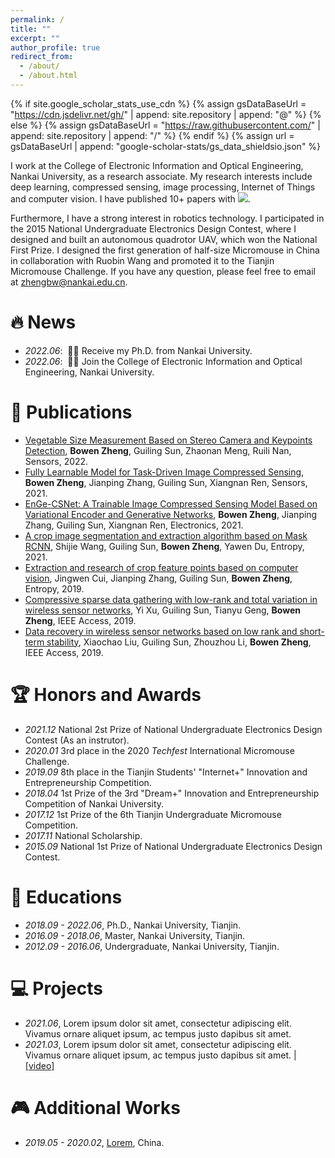 ```yaml
---
permalink: /
title: ""
excerpt: ""
author_profile: true
redirect_from: 
  - /about/
  - /about.html
---
```


{% if site.google_scholar_stats_use_cdn %}
{% assign gsDataBaseUrl = "https://cdn.jsdelivr.net/gh/" | append: site.repository | append: "@" %}
{% else %}
{% assign gsDataBaseUrl = "https://raw.githubusercontent.com/" | append: site.repository | append: "/" %}
{% endif %}
{% assign url = gsDataBaseUrl | append: "google-scholar-stats/gs_data_shieldsio.json" %}

<span class='anchor' id='about-me'></span>

I work at the College of Electronic Information and Optical Engineering, Nankai University, as a research associate. My research interests include deep learning, compressed sensing, image processing, Internet of Things and computer vision. I have published 10+ papers with <a href='https://scholar.google.com/citations?user=BUtITWcAAAAJ'><img src="https://img.shields.io/endpoint?url={{ url | url_encode }}&logo=Google%20Scholar&labelColor=f6f6f6&color=9cf&style=flat&label=citations"></a>.

Furthermore, I have a strong interest in robotics technology. I participated in the 2015 National Undergraduate Electronics Design Contest, where I designed and built an autonomous quadrotor UAV, which won the National First Prize. I designed the first generation of half-size Micromouse in China in collaboration with Ruobin Wang and promoted it to the Tianjin Micromouse Challenge. If you have any question, please feel free to email at [zhengbw@nankai.edu.cn](mailto:zhengbw@nankai.edu.cn).

# 🔥 News
- *2022.06*: &nbsp;🎉🎉 Receive my Ph.D. from Nankai University.
- *2022.06*: &nbsp;🎉🎉 Join the College of Electronic Information and Optical Engineering, Nankai University.

# 📝 Publications 

<!-- <div class='paper-box'><div class='paper-box-image'><div><div class="badge">CVPR 2016</div><img src='images/500x300.png' alt="sym" width="100%"></div></div>
<div class='paper-box-text' markdown="1">

[Deep Residual Learning for Image Recognition](https://openaccess.thecvf.com/content_cvpr_2016/papers/He_Deep_Residual_Learning_CVPR_2016_paper.pdf)

**Kaiming He**, Xiangyu Zhang, Shaoqing Ren, Jian Sun

[**Project**](https://scholar.google.com/citations?view_op=view_citation&hl=zh-CN&user=DhtAFkwAAAAJ&citation_for_view=DhtAFkwAAAAJ:ALROH1vI_8AC) <strong><span class='show_paper_citations' data='DhtAFkwAAAAJ:ALROH1vI_8AC'></span></strong>
- Lorem ipsum dolor sit amet, consectetur adipiscing elit. Vivamus ornare aliquet ipsum, ac tempus justo dapibus sit amet. 
</div>
</div> -->

- [Vegetable Size Measurement Based on Stereo Camera and Keypoints Detection](https://www.mdpi.com/1424-8220/22/4/1617), **Bowen Zheng**, Guiling Sun, Zhaonan Meng, Ruili Nan, Sensors, 2022.
- [Fully Learnable Model for Task-Driven Image Compressed Sensing](https://www.mdpi.com/1424-8220/21/14/4662), **Bowen Zheng**, Jianping Zhang, Guiling Sun, Xiangnan Ren, Sensors, 2021.
- [EnGe-CSNet: A Trainable Image Compressed Sensing Model Based on Variational Encoder and Generative Networks](https://www.mdpi.com/2079-9292/10/9/1089), **Bowen Zheng**, Jianping Zhang, Guiling Sun, Xiangnan Ren, Electronics, 2021.
- [A crop image segmentation and extraction algorithm based on Mask RCNN](https://www.mdpi.com/1099-4300/23/9/1160), Shijie Wang, Guiling Sun, **Bowen Zheng**, Yawen Du, Entropy, 2021.
- [Extraction and research of crop feature points based on computer vision](https://www.mdpi.com/1424-8220/19/11/2553), Jingwen Cui, Jianping Zhang, Guiling Sun, **Bowen Zheng**, Entropy, 2019.
- [Compressive sparse data gathering with low-rank and total variation in wireless sensor networks](https://ieeexplore.ieee.org/abstract/document/8880602), Yi Xu, Guiling Sun, Tianyu Geng, **Bowen Zheng**, IEEE Access, 2019.
- [Data recovery in wireless sensor networks based on low rank and short-term stability](https://ieeexplore.ieee.org/abstract/document/8902099), Xiaochao Liu, Guiling Sun, Zhouzhou Li, **Bowen Zheng**, IEEE Access, 2019.


# 🏆 Honors and Awards
- *2021.12* National 2st Prize of National Undergraduate Electronics Design Contest (As an instrutor).
- *2020.01* 3rd place in the 2020 *Techfest* International Micromouse Challenge.
- *2019.09* 8th place in the Tianjin Students' "Internet+" Innovation and Entrepreneurship Competition.
- *2018.04* 1st Prize of the 3rd "Dream+" Innovation and Entrepreneurship Competition of Nankai University.
- *2017.12* 1st Prize of the 6th Tianjin Undergraduate Micromouse Competition.
- *2017.11* National Scholarship. 
- *2015.09* National 1st Prize of National Undergraduate Electronics Design Contest. 

# 📖 Educations
- *2018.09 - 2022.06*, Ph.D., Nankai University, Tianjin. 
- *2016.09 - 2018.06*, Master, Nankai University, Tianjin.
- *2012.09 - 2016.06*, Undergraduate, Nankai University, Tianjin.

# 💻 Projects
- *2021.06*, Lorem ipsum dolor sit amet, consectetur adipiscing elit. Vivamus ornare aliquet ipsum, ac tempus justo dapibus sit amet. 
- *2021.03*, Lorem ipsum dolor sit amet, consectetur adipiscing elit. Vivamus ornare aliquet ipsum, ac tempus justo dapibus sit amet.  \| [\[video\]](https://github.com/)

# 🎮 Additional Works
- *2019.05 - 2020.02*, [Lorem](https://github.com/), China.